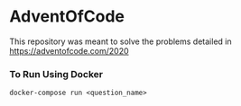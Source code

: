 # AdventOfCode
This repository was meant to solve the problems detailed in https://adventofcode.com/2020

### To Run Using Docker

```shell script
docker-compose run <question_name>
```

